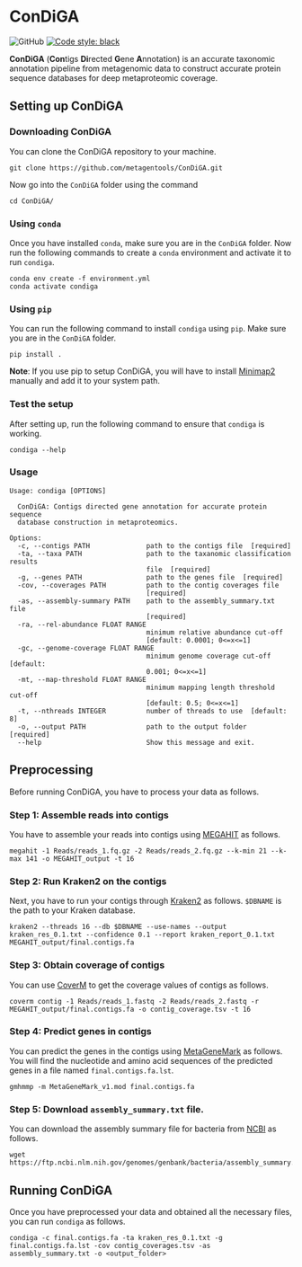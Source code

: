 # ConDiGA

![GitHub](https://img.shields.io/github/license/metagentools/ConDiGA)
[![Code style: black](https://img.shields.io/badge/code%20style-black-000000.svg)](https://github.com/psf/black)

**ConDiGA** (**Con**tigs **Di**rected **G**ene **A**nnotation) is an accurate taxonomic annotation pipeline from metagenomic data to construct accurate protein sequence databases for deep metaproteomic coverage. 

## Setting up ConDiGA

### Downloading ConDiGA

You can clone the ConDiGA repository to your machine.

```
git clone https://github.com/metagentools/ConDiGA.git
```

Now go into the `ConDiGA` folder using the command

```
cd ConDiGA/
```

### Using `conda`

Once you have installed `conda`, make sure you are in the `ConDiGA` folder. Now run the following commands to create a `conda` environment and activate it to run `condiga`.

```
conda env create -f environment.yml
conda activate condiga
```

### Using `pip`
You can run the following command to install `condiga` using `pip`. Make sure you are in the `ConDiGA` folder.

```
pip install .
```

**Note**: If you use pip to setup ConDiGA, you will have to install [Minimap2](https://github.com/lh3/minimap2#install) manually and add it to your system path.

### Test the setup

After setting up, run the following command to ensure that `condiga` is working.

```
condiga --help
```

### Usage

```
Usage: condiga [OPTIONS]

  ConDiGA: Contigs directed gene annotation for accurate protein sequence
  database construction in metaproteomics.

Options:
  -c, --contigs PATH              path to the contigs file  [required]
  -ta, --taxa PATH                path to the taxanomic classification results
                                  file  [required]
  -g, --genes PATH                path to the genes file  [required]
  -cov, --coverages PATH          path to the contig coverages file
                                  [required]
  -as, --assembly-summary PATH    path to the assembly_summary.txt file
                                  [required]
  -ra, --rel-abundance FLOAT RANGE
                                  minimum relative abundance cut-off
                                  [default: 0.0001; 0<=x<=1]
  -gc, --genome-coverage FLOAT RANGE
                                  minimum genome coverage cut-off  [default:
                                  0.001; 0<=x<=1]
  -mt, --map-threshold FLOAT RANGE
                                  minimum mapping length threshold cut-off
                                  [default: 0.5; 0<=x<=1]
  -t, --nthreads INTEGER          number of threads to use  [default: 8]
  -o, --output PATH               path to the output folder  [required]
  --help                          Show this message and exit.
```

## Preprocessing

Before running ConDiGA, you have to process your data as follows.

### Step 1: Assemble reads into contigs

You have to assemble your reads into contigs using [MEGAHIT](https://github.com/voutcn/megahit) as follows.

```
megahit -1 Reads/reads_1.fq.gz -2 Reads/reads_2.fq.gz --k-min 21 --k-max 141 -o MEGAHIT_output -t 16
```

### Step 2: Run Kraken2 on the contigs

Next, you have to run your contigs through [Kraken2](https://ccb.jhu.edu/software/kraken2/) as follows. `$DBNAME` is the path to your Kraken database.

```
kraken2 --threads 16 --db $DBNAME --use-names --output kraken_res_0.1.txt --confidence 0.1 --report kraken_report_0.1.txt MEGAHIT_output/final.contigs.fa
```

### Step 3: Obtain coverage of contigs

You can use [CoverM](https://github.com/wwood/CoverM) to get the coverage values of contigs as follows.

```
coverm contig -1 Reads/reads_1.fastq -2 Reads/reads_2.fastq -r MEGAHIT_output/final.contigs.fa -o contig_coverage.tsv -t 16
```

### Step 4: Predict genes in contigs

You can predict the genes in the contigs using [MetaGeneMark](http://exon.gatech.edu/meta_gmhmmp.cgi) as follows. You will find the nucleotide and amino acid sequences of the predicted genes in a file named `final.contigs.fa.lst`.

```
gmhmmp -m MetaGeneMark_v1.mod final.contigs.fa
```

### Step 5: Download `assembly_summary.txt` file.

You can download the assembly summary file for bacteria from [NCBI](https://www.ncbi.nlm.nih.gov/genome/doc/ftpfaq/) as follows.

```
wget https://ftp.ncbi.nlm.nih.gov/genomes/genbank/bacteria/assembly_summary.txt
```

## Running ConDiGA

Once you have preprocessed your data and obtained all the necessary files, you can run `condiga` as follows.

```
condiga -c final.contigs.fa -ta kraken_res_0.1.txt -g final.contigs.fa.lst -cov contig_coverages.tsv -as assembly_summary.txt -o <output_folder>
```

